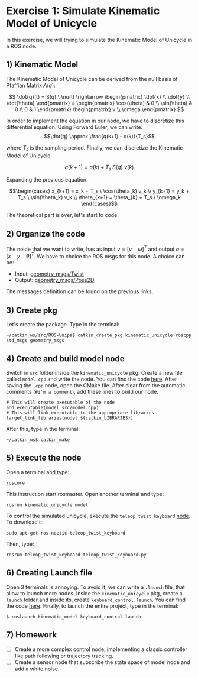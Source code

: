 # Exercise 1: Simulate Kinematic Model of Unicycle
In this exercise, we will trying to simulate the Kinematic Model of Unicycle in a ROS node. 

## 1) Kinematic Model
The Kinematic Model of Unicycle can be derived from the null basis of Pfaffian Matrix $A(q)$:

$$ 
\dot{q}(t) = S(q) \ \nu(t) \rightarrow 
\begin{pmatrix} 
\dot{x} \\
\dot{y} \\
\dot{\theta} \end{pmatrix} = \begin{pmatrix} 
                                \cos(\theta) & 0 \\
                                \sin(\theta) & 0 \\
                                0 & 1 
                            \end{pmatrix}
                                        \begin{pmatrix} 
                                            v \\
                                            \omega
                                        \end{pmatrix}
$$

In order to implement the equation in our node, we have to discretize this differential equation. Using Forward Euler, we can write:
$$\dot{q} \approx \frac{q(k+1) - q(k)}{T_s}$$

where $T_s$ is the sampling period. Finally, we can discretize the Kinematic Model of Unicycle:

$$q(k + 1) = q(k) + T_s \ S(q) \ \nu(k)$$

Expanding the previous equation:

$$\begin{cases}
x_{k+1} = x_k + T_s \ \cos(\theta_k) v_k \\
y_{k+1} = y_k + T_s \ \sin(\theta_k) v_k \\
\theta_{k+1} = \theta_{k} + T_s \ \omega_k
\end{cases}$$

The theoretical part is over, let's start to code.

## 2) Organize the code
The noide that we want to write, has as input $\nu = [v \quad \omega]^T$ and output $q = [x \quad y \quad \theta]^T$. We have to choice the ROS msgs for this node. A choice can be:
- Input: [geometry_msgs/Twist](https://docs.ros.org/en/api/geometry_msgs/html/msg/Twist.html)
- Output: [geometry_msgs/Pose2D](https://docs.ros.org/en/api/geometry_msgs/html/msg/Pose2D.html)

The messages definition can be found on the previous links.

## 3) Create pkg 
Let's create the package. Type in the terminal:
```
~/catkin_ws/src/ROS-Unipa$ catkin_create_pkg kinematic_unicycle roscpp std_msgs geometry_msgs
```

## 4) Create and build model node
Switch in `src` folder inside the `kinematic_unicycle` pkg. Create a new file called `model.cpp` and write the node. You can find the code [here](kinematic_unicycle/src/model.cpp). After saving the `.cpp` node, open the CMake file. After clear from the automatic comments (`#i'm a comment`), add these lines to build our node.
```
# This will create executable of the node
add_executable(model src/model.cpp)
# This will link executable to the appropriate libraries
target_link_libraries(model ${catkin_LIBRARIES})
```
After this, type in the terminal:
```
~/catkin_ws$ catkin_make
```
## 5) Execute the node
Open a terminal and type:
```
roscore
```
This instruction start rosmaster. Open another terminal and type:
```
rosrun kinematic_unicycle model
```
To control the simulated unicycle, execute the `teleop_twist_keyboard` [node](http://wiki.ros.org/teleop_twist_keyboard). To download it:
```
sudo apt-get ros-noetic-teleop_twist_keyboard
```
Then, type:
```
rosrun teleop_twist_keyboard teleop_twist_keyboard.py
```
## 6) Creating Launch file
Open 3 terminals is annoying. To avoid it, we can write a `.launch` file, that allow to launch more nodes. Inside the `kinematic_unicycle` pkg, create a `launch` folder and inside its, create `keyboard_control.launch`. You can find the code [here](kinematic_unicycle/launch/keyboard_control.launch). Finally, to launch the entire project, type in the terminal:

`$ roslaunch kinematic_model keyboard_control.launch`

## 7) Homework
- [ ] Create a more complex control node, implementing a classic controller like path following or trajectory tracking.
- [ ] Create a sensor node that subscribe the state space of model node and add a white noise.
